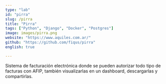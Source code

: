 ```yaml
---
type: "lab"
id: "pirra"
slug: /pirra
title: "Pirra"
tags: ["Python", "Django", "Docker", "Postgres"]
image: images/pirra.png
website: "https://www.aquiles.com.ar/"
github: "https://github.com/fiqus/pirra"
english: true

---
```


Sistema de facturación electrónica donde se pueden autorizar todo tipo de facturas con AFIP, también visualizarlas en un dashboard, descargarlas y compartirlas.